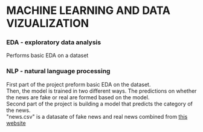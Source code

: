 # MACHINE LEARNING AND DATA VIZUALIZATION
### EDA - exploratory data analysis
Performs basic EDA on a dataset
### NLP - natural language processing
First part of the project preform basic EDA on the dataset.<br/>
Then, the model is trained in two different ways. The predictions on whether the news are fake or real are formed based on the model.<br/>
Second part of the project is building a model that predicts the category of the news. <br/>
"news.csv" is a datasate of fake news and real news combined from [this website](https://www.kaggle.com/datasets/clmentbisaillon/fake-and-real-news-dataset?select=True.csv)

